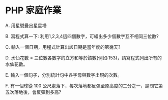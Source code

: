 # PHP 家庭作業


A. 用星號疊出星星塔


B. 寫程式算一下: 利用1,2,3,4這四個數字，可組出多少個數字互不相同三位數?
 

C. 輸入一個日期，用程式計算出該日期是當年度的第幾天?


D. 水仙花數 = 三位數各數字的立方和等於該數(例如:153)，請寫程式列出所有的水仙花數。


E. 輸入一個句子，分別統計句中各字母與數字出現的次數。


F. 有一個球從 100 公尺處落下，每次落地都反彈至原高度的二分之一，請問它第五次落地後，會反彈到多高?


